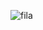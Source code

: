 ![fila](https://user-images.githubusercontent.com/75474651/185938725-6b42d9c1-fc43-47fa-a2c3-64ae6e383c49.jpeg)
